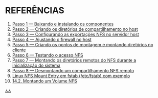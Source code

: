 <div class="header" id="myHeader">
  <div class="navbar" w3-include-html="/menu.inc"> </div>
</div>
<div class="title"><script> document.write(document.title);</script></div>  
<main>
<!-- markdownlint-disable-next-line -->
<span id="topo"><span>

# REFERÊNCIAS

1. [Passo 1 — Baixando e instalando os componentes](https://www.digitalocean.com/community/tutorials/how-to-set-up-an-nfs-mount-on-ubuntu-20-04-pt#passo-1-baixando-e-instalando-os-componentes)
2. [Passo 2 — Criando os diretórios de compartilhamento no host](https://www.digitalocean.com/community/tutorials/how-to-set-up-an-nfs-mount-on-ubuntu-20-04-pt#passo-2-criando-os-diretorios-de-compartilhamento-no-host)
3. [Passo 3 — Configurando as exportações NFS no servidor host](https://www.digitalocean.com/community/tutorials/how-to-set-up-an-nfs-mount-on-ubuntu-20-04-pt#passo-3-configurando-as-exportacoes-nfs-no-servidor-host)
4. [Passo 4 — Ajustando o firewall no host](https://www.digitalocean.com/community/tutorials/how-to-set-up-an-nfs-mount-on-ubuntu-20-04-pt#passo-4-ajustando-o-firewall-no-host)
5. [Passo 5 — Criando os pontos de montagem e montando diretórios no cliente](https://www.digitalocean.com/community/tutorials/how-to-set-up-an-nfs-mount-on-ubuntu-20-04-pt#passo-5-criando-os-pontos-de-montagem-e-montando-diretorios-no-cliente)
6. [Passo 6 — Testando o acesso NFS](https://www.digitalocean.com/community/tutorials/how-to-set-up-an-nfs-mount-on-ubuntu-20-04-pt#passo-6-testando-o-acesso-nfs)
7. [Passo 7 — Montando os diretórios remotos do NFS durante a inicialização do sistema](https://www.digitalocean.com/community/tutorials/how-to-set-up-an-nfs-mount-on-ubuntu-20-04-pt#passo-7-montando-os-diretorios-remotos-do-nfs-durante-a-inicializacao-do-sistema)
8. [Passo 8 — Desmontando um compartilhamento NFS remoto](https://www.digitalocean.com/community/tutorials/how-to-set-up-an-nfs-mount-on-ubuntu-20-04-pt#passo-8-desmontando-um-compartilhamento-nfs-remoto)
9. [Linux NFS Mount Entry em fstab (/etc/fstab) com exemplo](https://linuxopsys.com/topics/linux-nfs-mount-entry-in-fstab-with-example)
10. [14.2. Montando um Volume NFS](https://tldp.org/LDP/nag2/x-087-2-nfs.mountd.html)

</main>

<!-- markdownlint-disable-next-line -->
<script>  includeHTML(); FixHeader(window,"myHeader"); </script>
[🔝🔝](#topo "Retorna ao topo")